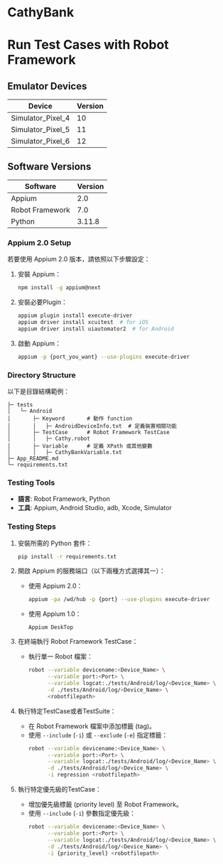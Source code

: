 # CathyBank

# Run Test Cases with Robot Framework

## Emulator Devices
| Device             | Version |
|--------------------|---------|
| Simulator_Pixel_4 | 10      |
| Simulator_Pixel_5 | 11      |
| Simulator_Pixel_6 | 12      |

## Software Versions
| Software         | Version  |
|------------------|----------|
| Appium           | 2.0      |
| Robot Framework  | 7.0      |
| Python           | 3.11.8   |

### Appium 2.0 Setup
若要使用 Appium 2.0 版本，請依照以下步驟設定：

1. 安裝 Appium：
    ```bash
    npm install -g appium@next
    ```

2. 安裝必要Plugin：
    ```bash
    appium plugin install execute-driver
    appium driver install xcuitest  # for iOS
    appium driver install uiautomator2  # for Android
    ```

3. 啟動 Appium：
    ```bash
    appium -p {port_you_want} --use-plugins execute-driver
    ```

### Directory Structure
以下是目錄結構範例：
```
├─ tests
│   └─ Android
│       ├─ Keyword       # 動作 function
│       │   ├─ AndroidDeviceInfo.txt  # 定義裝置相關功能
│       ├─ TestCase      # Robot Framework TestCase
│       │   ├─ Cathy.robot
│       ├─ Variable      # 定義 XPath 或其他變數
│       │   ├─ CathyBankVariable.txt
├─ App_README.md
└─ requirements.txt
```

### Testing Tools
- **語言**: Robot Framework, Python
- **工具**: Appium, Android Studio, adb, Xcode, Simulator

### Testing Steps
1. 安裝所需的 Python 套件：
    ```bash
    pip install -r requirements.txt
    ```

2. 開啟 Appium 的服務端口（以下兩種方式選擇其一）：
   - 使用 Appium 2.0：
     ```bash
     appium -pa /wd/hub -p {port} --use-plugins execute-driver
     ```
   - 使用 Appium 1.0：
     ```
     Appium DeskTop
     ```

3. 在終端執行 Robot Framework TestCase：
   - 執行單一 Robot 檔案：
     ```bash
     robot --variable devicename:<Device_Name> \
           --variable port:<Port> \
           --variable logcat:./tests/Android/log/<Device_Name> \
           -d ./tests/Android/log/<Device_Name> \
           <robotfilepath>
     ```

4. 執行特定TestCase或者TestSuite：
   - 在 Robot Framework 檔案中添加標籤 (tag)。
   - 使用 `--include` (`-i`) 或 `--exclude` (`-e`) 指定標籤：
     ```bash
     robot --variable devicename:<Device_Name> \
           --variable port:<Port> \
           --variable logcat:./tests/Android/log/<Device_Name> \
           -d ./tests/Android/log/<Device_Name> \
           -i regression <robotfilepath>
     ```

5. 執行特定優先級的TestCase：
   - 增加優先級標籤 (priority level) 至 Robot Framework。
   - 使用 `--include` (`-i`) 參數指定優先級：
     ```bash
     robot --variable devicename:<Device_Name> \
           --variable port:<Port> \
           --variable logcat:./tests/Android/log/<Device_Name> \
           -d ./tests/Android/log/<Device_Name> \
           -i {priority_level} <robotfilepath>
     ```
